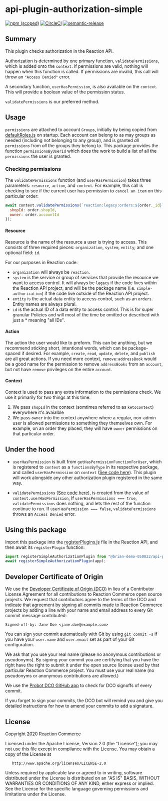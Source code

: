 # api-plugin-authorization-simple

[![npm (scoped)](https://img.shields.io/npm/v/@brian-demo-050822/api-plugin-authorization-simple.svg)](https://www.npmjs.com/package/@brian-demo-050822/api-plugin-authorization-simple)
[![CircleCI](https://circleci.com/gh/reactioncommerce/api-plugin-authorization-simple.svg?style=svg)](https://circleci.com/gh/reactioncommerce/api-plugin-authorization-simple)
[![semantic-release](https://img.shields.io/badge/%20%20%F0%9F%93%A6%F0%9F%9A%80-semantic--release-e10079.svg)](https://github.com/semantic-release/semantic-release)

## Summary

This plugin checks authorization in the Reaction API.

Authorization is determined by one primary function, `validatePermissions`, which is added onto the `context`. If permissions are valid, nothing will happen when this function is called. If permissions are invalid, this call will throw an `"Access Denied"` error.

A secondary function, `userHasPermission`, is also available on the `context`. This will provide a boolean value of the permission status.

`validatePermissions` is our preferred method.

## Usage

`permissions` are attached to account `Groups`, initially by being copied from [defaultRoles.js](https://github.com/reactioncommerce/reaction/blob/trunk/src/core-services/account/util/defaultRoles.js) on startup. Each account can belong to as may groups as needed (including not belonging to any group), and is granted *all* `permissions` from *all* the groups they belong to. This package provides the function `permissionsByUserId` which does the work to build a list of all the `permissions` the user is granted.

### Checking permissions

The `validatePermissions` function (and `userHasPermission`) takes three parameters: `resource`, `action`, and `context`. For example, this call is checking to see if the current user has permission to `cancel an item` on this particular order:

```js
await context.validatePermissions(`reaction:legacy:orders:${order._id}`, "cancel:item", {
  shopId: order.shopId,
  owner: order.accountId
});
```

#### Resource

Resource is the name of the resource a user is trying to access. This consists of three required pieces: `organization`, `system`, `entity`; and one optional field: `id`.

For our purposes in Reaction code:

- `organization` will always be `reaction`.
- `system` is the service or group of services that provide the resource we want to access control. It will always be `legacy` if the code lives within the Reaction API project, and will be the package name (i.e. `simple-authorization`) if the code live outside of the Reaction API project.
- `entity` is the actual data entity to access control, such as an `orders`. Entity names are always plural.
- `id`  is the actual ID of a data entity to access control. This is for super granular Policies and will most of the time be omitted or described with just a * meaning "all IDs".

#### Action

The action the user would like to preform. This can be anything, but we recommend sticking short, intentional words, which can be package-spaced if desired. For example, `create`, `read`, `update`, `delete`, and `publish` are all great actions. If you need more context, `remove:addressBook` would be a good name for the permission to remove `addressBooks` from an `account`, but not have `remove` privileges on the entire `account`.

#### Context

Context is used to pass any extra information to the permissions check. We use it primarily for two things at this time:

1. We pass `shopId` in the context (somtimes referred to as `ketoContext`) everywhere it's avaialble
1. We pass `owner` into the context anywhere where a regular, non-admin user is allowed permissions to something they themselves own. For example, on an order they placed, they will have `owner` permissions on that particular order.

## Under the hood

- `userHasPermission` is built from `getHasPermissionFunctionForUser`, which is registered to `context` as a `functionsByType` in its respective package, and called `userHasPermission` on `context` ([See code here](https://github.com/reactioncommerce/reaction/blob/8b3d66d758c8fe0e2ba1df1958767587ddb7a046/src/core/util/buildContext.js#L28-L42)). This plugin will work alongside any other authorization plugin registered in the same way.

- `validatePermissions` ([See code here](https://github.com/reactioncommerce/reaction/blob/8b3d66d758c8fe0e2ba1df1958767587ddb7a046/src/core/util/buildContext.js#L46-L49)), is created from the value of `context.userHasPermission`, If `userHasPermissions === true`, `validatePermissions` does nothing, and lets the rest of the function continue to run. If `userHasPermission === false`, `validatePermissions` throws an `Access Denied` error.

## Using this package
Import this package into the [registerPlugins.js](https://github.com/reactioncommerce/reaction/blob/8b3d66d758c8fe0e2ba1df1958767587ddb7a046/src/registerPlugins.js) file in the Reaction API, and then await its `registerPlugin` function:

```js
import registerSimpleAuthorizationPlugin from "@brian-demo-050822/api-plugin-authorization-simple/index.js";
await registerSimpleAuthorizationPlugin(app);
```

## Developer Certificate of Origin
We use the [Developer Certificate of Origin (DCO)](https://developercertificate.org/) in lieu of a Contributor License Agreement for all contributions to Reaction Commerce open source projects. We request that contributors agree to the terms of the DCO and indicate that agreement by signing all commits made to Reaction Commerce projects by adding a line with your name and email address to every Git commit message contributed:
```
Signed-off-by: Jane Doe <jane.doe@example.com>
```

You can sign your commit automatically with Git by using `git commit -s` if you have your `user.name` and `user.email` set as part of your Git configuration.

We ask that you use your real name (please no anonymous contributions or pseudonyms). By signing your commit you are certifying that you have the right have the right to submit it under the open source license used by that particular Reaction Commerce project. You must use your real name (no pseudonyms or anonymous contributions are allowed.)

We use the [Probot DCO GitHub app](https://github.com/apps/dco) to check for DCO signoffs of every commit.

If you forget to sign your commits, the DCO bot will remind you and give you detailed instructions for how to amend your commits to add a signature.

## License
   Copyright 2020 Reaction Commerce

   Licensed under the Apache License, Version 2.0 (the "License");
   you may not use this file except in compliance with the License.
   You may obtain a copy of the License at

       http://www.apache.org/licenses/LICENSE-2.0

   Unless required by applicable law or agreed to in writing, software
   distributed under the License is distributed on an "AS IS" BASIS,
   WITHOUT WARRANTIES OR CONDITIONS OF ANY KIND, either express or implied.
   See the License for the specific language governing permissions and
   limitations under the License.
